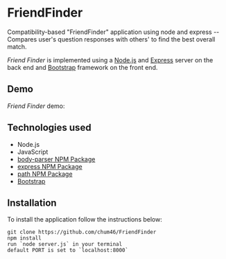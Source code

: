 # FriendFinder

Compatibility-based "FriendFinder" application using node and express -- Compares user's question responses with others' to find the
best overall match. 

*Friend Finder* is implemented using a [Node.js](https://nodejs.org/en/) and [Express](https://expressjs.com/) server on the back end and [Bootstrap](https://getbootstrap.com/) framework on the front end.

## Demo
	
*Friend Finder* demo: 

## Technologies used
- Node.js
- JavaScript
- [body-parser NPM Package](https://www.npmjs.com/package/body-parser)
- [express NPM Package](https://www.npmjs.com/package/express)
- [path NPM Package](https://www.npmjs.com/package/path)
- [Bootstrap](https://getbootstrap.com/)

## Installation

To install the application follow the instructions below:

	git clone https://github.com/chum46/FriendFinder
	npm install
	run `node server.js` in your terminal
    default PORT is set to `localhost:8000`
	